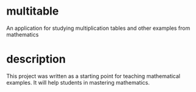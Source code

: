 # multitable

An application for studying multiplication tables and other examples from mathematics

# description

This project was written as a starting point for teaching mathematical examples. It will help students in mastering mathematics.
